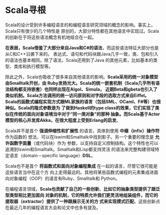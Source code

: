Scala寻根
================================================================================
Scala的设计受到许多编程语言的和编程语言研究领域的概念的影响。事实上，Scala只有很少的几个特性是
原创的，大部分特性都在其他语言中实现过。Scala的创新在于将这些语法概念有机地结合在一起。

**在表层，Scala借鉴了大部分来自Java和C#的语法**，而这些语法特征大部分也是从C和C++沿袭下来的。
表达式、语句和代码块跟Java几乎一致，类、包和引入的语法也基本相同。除了语法，Scala还用到了Java
的其他元素，比如基本的类型、类库和执行模型等。

除此之外，Scala也吸收了很多来自其他语言的影响。**Scala采用的统一对象模型由Smalltalk开创，由
Ruby发扬光大。Scala的统一嵌套机制（Scala几乎所有语法结构都支持嵌套）也同样出现在Algol、Simula，
近期Beta和gbeta也引入了类似机制。Scala方法调用的统一访问原则和对字段的选取方式来自Eiffel。
Scala的函数式编程实现方式跟ML家族的语言（包括SML、OCaml、F#等）也很神似。Scala的隐式参数是为
了做到Haskell的type class的效果，它们实现了类似在传统的面向对象语境当中对于“同一类对象”的那种
抽象。而Scala基于Actor模型的核心并发库Akka，在很大程度上受到Erlang的启发**。

Scala并不是首个 **强调伸缩性和扩展性** 的语言。具体到使用 **中缀（infix）操作符** 作为函数的
想法，可以在Iswim和Smalltalk中找到影子。另一个重要的理念是 **允许函数字面量**（或代码块）作为
参数，以支持自定义控制结构。这个特性也可以追溯到Iswim和Smalltalk。Smalltalk和Lisp都支持灵活
的语法来完整构建领域特定语言（domain－specific language）**DSL**。

Scala也不是首个 **将函数式和面向对象编程集成** 在一起的语言，尽管它很可能是这些语言当中在这个方
向上走得最远的。其他将某些函数式编程的元素集成进面向对象编程（OOP）的语言有Ruby、Smalltalk和
Python。

在编程语言领域，**Scala也贡献了自己的一些创新**。**比如它的抽象类型提供了跟泛型类型相比更加面向
对象的机制，它的特质允许我们更灵活地组装组件，而它的提取器（extractor）提供了一种跟展示无关的方
式来实现模式匹配**。这些创新点在最近几年的编程语言大会和论文中也多有提及。
